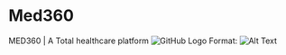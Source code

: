 # Med360
MED360 | A Total healthcare platform
![GitHub Logo](/images/logo.png)
Format: ![Alt Text](url)

